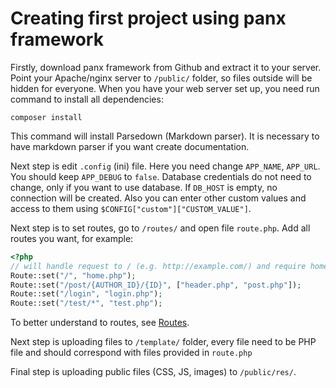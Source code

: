 # Creating first project using panx framework

Firstly, download panx framework from Github and extract it to your server. Point your Apache/nginx server to `/public/` folder, so files outside will be hidden for everyone. When you have your web server set up, you need run command to install all dependencies:

`composer install`

This command will install Parsedown (Markdown parser). It is necessary to have markdown parser if you want create documentation. 

Next step is edit `.config` (ini) file. Here you need change `APP_NAME`, `APP_URL`. You should keep `APP_DEBUG` to `false`. Database credentials do not need to change, only if you want to use database. If `DB_HOST` is empty, no connection will be created. Also you can enter other custom values and access to them using `$CONFIG["custom"]["CUSTOM_VALUE"]`.

Next step is to set routes, go to `/routes/` and open file `route.php`. Add all routes you want, for example:

```php
<?php
// will handle request to / (e.g. http://example.com/) and require home.php from template
Route::set("/", "home.php");
Route::set("/post/{AUTHOR_ID}/{ID}", ["header.php", "post.php"]);
Route::set("/login", "login.php");
Route::set("/test/*", "test.php");
```

To better understand to routes, see [Routes](https://panx.eu/docs/routes).

Next step is uploading files to `/template/` folder, every file need to be PHP file and should correspond with files provided in `route.php`

Final step is uploading public files (CSS, JS, images) to `/public/res/`.


